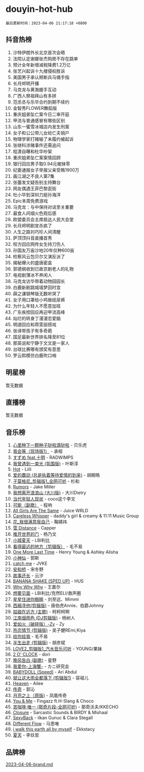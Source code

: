 # douyin-hot-hub

`最后更新时间：2023-04-06 21:17:18 +0800`

## 抖音热榜

1. 沙特伊朗外长北京首次会晤
1. 法院认定谢娜张杰购房不存在跳单
1. 预计全年新增减税降费1.2万亿
1. 张艺兴起诉十九楼侵权胜诉
1. 美国男子承认掰断兵马俑手指
1. 长月烬明开播
1. 马克龙与黄渤握手互动
1. 广西人祭祖拜山有多拼
1. 范丞丞与乐华合约到期不续约
1. 金智秀FLOWER舞蹈版
1. 重庆姐弟坠亡案今日二审开庭
1. 甲流与普通感冒有哪些区别
1. 山东一蜜雪冰城店内发生刑案
1. 女子和公公带儿女给亡夫销户
1. 物理学家打赌输了未履约被起诉
1. 张继科涉赌事件还需追问
1. 程潇自曝和杜华吵架
1. 重庆姐弟坠亡案案情回顾
1. 银行回应男子取0.94元被抹零
1. 纪委通报女子举报父亲受贿1900万
1. 画江湖之不良人第7集
1. 张蕾发文疑告别主持舞台
1. 网友偶遇王菲巴黎逛街
1. 杜小华到深圳力挺孙海洋
1. Epic本周免费游戏
1. 马克龙：与中保持对话至关重要
1. 最食人间烟火色观后感
1. 欧盟委员会主席抵达人民大会堂
1. 长月烬明剧宣杀疯了
1. 人生之路刘巧珍人间清醒
1. 萨顶顶抖音直播首秀
1. 校方回应网传女生持刀伤人
1. 孙国友万亩沙地20年仅种600亩
1. 检察风云包贝尔又演反派了
1. 揭秘爆火的盛唐密盒
1. 郭德纲收到已故京剧老人的礼物
1. 电视剧薄冰不养闲人
1. 马克龙访华带着动物园园长
1. 白鹿新剧跳城墙梦回时宜
1. 薛之谦钢琴版无数听哭了
1. 女子用口罩给小鸡做纸尿裤
1. 为什么年轻人不愿意加班
1. 广东疾控回应再迎甲流高峰
1. 灿烂的转身丁漫漫恋爱脑
1. 明道回应和蒋雯丽搭戏
1. 张译带孩子有多奇葩
1. 国足最新世界排名降至81位
1. 那英说和宁静于文文是一家人
1. 台球比赛哪有颁奖有意思
1. 罗云熙模仿白鹿吹口哨

## 明星榜

暂无数据

## 直播榜

暂无数据

## 音乐榜

1. [心里种下一颗种子哒啦滴哒啦]() - 贝乐虎
1. [我会等（现场版1）]() - 承桓
1. [すずめ feat.十明]() - RADWIMPS
1. [我曾遇到一束光 (氛围版)]() - 叶斯淳
1. [Hot](https://sf6-cdn-tos.douyinstatic.com/obj/tos-cn-ve-2774/a63be641febf4335a8996c8a877dee1c) - Liili
1. [爱的蠢动 (总是执着等待爱情的到来)](https://sf3-cdn-tos.douyinstatic.com/obj/tos-cn-ve-2774/osB9AW8xohlGrsNUX9GNAfK4bzdzSxIPVq7gIw) - 胡期皓
1. [子莫格尼_剪辑版1_全网可听](https://sf6-cdn-tos.douyinstatic.com/obj/tos-cn-ve-2774/okgjBiZZDqmeFfACngDQ48okZJ9knBMDtbwo8Q) - 杉和
1. [Rumors](https://sf6-cdn-tos.douyinstatic.com/obj/tos-cn-ve-2774/o81jReDoQBgklaFbYp8Qo44ZAUKfktC4nBFZTy) - Jake Miller
1. [我想离开浪浪山 (大川版)]() - 大川Dietry
1. [当代年轻人现状]() - coco这个李文
1. [可能（副歌）](https://sf6-cdn-tos.douyinstatic.com/obj/tos-cn-ve-2774/cde1731888894259b333569393c2fb51) - 程响
1. [All Girls Are The Same]() - Juice WRLD
1. [Careless Whisper](https://sf3-cdn-tos.douyinstatic.com/obj/tos-cn-ve-2774/21704ef7a1204caeaad8d60c78671a06) - daddy's girl & creamy & 11:11 Music Group
1. [花_我很满意我自己](https://sf6-cdn-tos.douyinstatic.com/obj/tos-cn-ve-2774/o4zXRD9QFb0odJPH21g8DzRfQCsbZd9fOAnXaf) - 鞠婧祎
1. [雪 Distance](https://sf3-cdn-tos.douyinstatic.com/obj/tos-cn-ve-2774/oEC6ofzrsWAXLUBquIhIKiABUGbwVL0QByNUyw) - Capper
1. [推开世界的门]() - 杨乃文
1. [小城夏天]() - LBI利比
1. [看得最远的地方（剪辑版）](https://sf3-cdn-tos.douyinstatic.com/obj/tos-cn-ve-2774/7e3cdc91401846d0a5a08ac34c7105ad) - 毛不易
1. [One More Last Time](https://sf6-cdn-tos.douyinstatic.com/obj/tos-cn-ve-2774/oAzTlo0LUAdCAIhjktsKWcLAEUKmZwGcOoB1fy) - Henry Young & Ashley Alisha
1. [小神仙]() - 郭斯
1. [catch me]() - JVKE
1. [安和桥]() - 宋冬野
1. [故事还长]() - 云汐
1. [BANANA SHAKE (SPED UP)](https://sf6-cdn-tos.douyinstatic.com/obj/tos-cn-ve-2774/oIBd1j8BIJJhtEfZb6UOHOCQAhgtpYA3EPeILz) - HUS
1. [Why Why Why]() - 王嘉尔
1. [想要见面]() - LBI利比/克然ELI/救声圈
1. [星星住进你眼睛]() - 刘至远、Mimmi
1. [西厢寻他(剪辑版)](https://sf6-cdn-tos.douyinstatic.com/obj/tos-cn-ve-2774/oUsAVfAQKlRNxEv5qxvIB8o5qmIWUcXbzJKJhw) - 唐伯虎Annie、伯爵Johnny
1. [姑娘在远方 (主歌)]() - 柯柯柯啊
1. [江南烟雨色 (DJ剪辑版)](https://sf3-cdn-tos.douyinstatic.com/obj/tos-cn-ve-2774/ocle8PKQeJ58Dcq2aAnTAgIqwAz6EFs4HoNCKe) - 杨树人
1. [爱如火（破碎版）-Zy]() - Zy
1. [热恋情节 (剪辑版)]() - 吴子健REmi,Kiya
1. [给你给我]() - 毛不易
1. [半生出走 (剪辑版)]() - 胡彦斌
1. [LOVE2_剪辑版1_汽水音乐可听]() - YOUNG/果妹
1. [2 O' CLOCK](https://sf3-cdn-tos.douyinstatic.com/obj/tos-cn-ve-2774/3565890a419c4ad8aa3481fc03437bcf) - dori
1. [晚风告白 (副歌)]() - 星野
1. [我愛你-上海蟹-](https://sf6-cdn-tos.douyinstatic.com/obj/tos-cn-ve-2774/7cc6d91d8fb54e6194eabea288d60d9f) - カニ研究会
1. [BABYDOLL (Speed)](https://sf3-cdn-tos.douyinstatic.com/obj/tos-cn-ve-2774/f86004ee955c490ab8477e6ba7ca5859) - Ari Abdul
1. [就让这大雨全都落下 (剪辑版1)]() - 容祖儿
1. [Heaven](https://sf6-cdn-tos.douyinstatic.com/obj/tos-cn-ve-2774/oYeNfUaiKKP4umZfAh40h7AP623iAXfHG1F2HQ) - Ailee
1. [传奇]() - 郭沁
1. [月亮之上（原版)]() - 凤凰传奇
1. [You & Me]() - Fingazz ft.H-Slang & Choco
1. [苦咖啡·唯一 (那奇片段-全网可听)]() - 那奇沃夫/KKECHO
1. [Closure](https://sf6-cdn-tos.douyinstatic.com/obj/tos-cn-ve-2774/84f7422b29f94b78a5f3b0386275db35) - Sarcastic Sounds & BIRDY & Mishaal
1. [SexyBack](https://sf3-cdn-tos.douyinstatic.com/obj/tos-cn-ve-2774/198758899dd54359be21c9bf47326c90) - ilkan Gunuc & Clara Stegall
1. [Different Flow]() - 马思唯
1. [i walk this earth all by myself](https://sf3-cdn-tos.douyinstatic.com/obj/tos-cn-ve-2774/c751e38547b548b389ff6e1b9203b1de) - Ekkstacy
1. [夏天]() - 李玖哲

## 品牌榜

[2023-04-06-brand.md](2023-04-06-brand.md)
